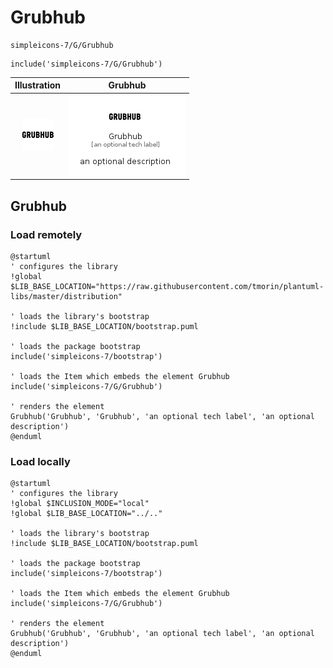 # Grubhub


```text
simpleicons-7/G/Grubhub
```

```text
include('simpleicons-7/G/Grubhub')
```



| Illustration | Grubhub |
| :---: | :---: |
| ![illustration for Illustration](../../simpleicons-7/G/Grubhub.png) | ![illustration for Grubhub](../../simpleicons-7/G/Grubhub.Local.png) |




## Grubhub

### Load remotely
```plantuml
@startuml
' configures the library
!global $LIB_BASE_LOCATION="https://raw.githubusercontent.com/tmorin/plantuml-libs/master/distribution"

' loads the library's bootstrap
!include $LIB_BASE_LOCATION/bootstrap.puml

' loads the package bootstrap
include('simpleicons-7/bootstrap')

' loads the Item which embeds the element Grubhub
include('simpleicons-7/G/Grubhub')

' renders the element
Grubhub('Grubhub', 'Grubhub', 'an optional tech label', 'an optional description')
@enduml
```

### Load locally
```plantuml
@startuml
' configures the library
!global $INCLUSION_MODE="local"
!global $LIB_BASE_LOCATION="../.."

' loads the library's bootstrap
!include $LIB_BASE_LOCATION/bootstrap.puml

' loads the package bootstrap
include('simpleicons-7/bootstrap')

' loads the Item which embeds the element Grubhub
include('simpleicons-7/G/Grubhub')

' renders the element
Grubhub('Grubhub', 'Grubhub', 'an optional tech label', 'an optional description')
@enduml
```

